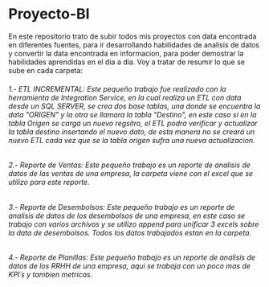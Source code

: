# Proyecto-BI
En este repositorio trato de subir todos mis proyectos con data encontrada en diferentes fuentes, para ir desarrollando habilidades de analisis de datos y convertir la data encontrada en informacion, para poder demostrar la habilidades aprendidas en el dia a día. Voy a tratar de resumir lo que se sube en cada carpeta:

###### 1.- ETL INCREMENTAL: Este pequeño trabajo fue realizado con la herramienta de Integration Service, en la cual realiza un ETL con data desde un SQL SERVER, se crea dos base tablas, una donde se encuentra la data "ORIGEN" y la otra se llamara la tabla "Destino", en este caso  si en la tabla Origen se carga un nuevo regsitro, el ETL podra verificar y actualizar la tabla destino insertando el nuevo dato, de esta manera no se creará un nuevo ETL cada vez que se la tabla origen sufra una nueva actualizacion.

###### 2.- Reporte de Ventas: Este pequeño trabajo es un reporte de analisis de datos de las ventas de una empresa, la carpeta viene con el excel que se utilizo para este reporte.


###### 3.- Reporte de Desembolsos: Este pequeño trabajo es un reporte de analisis de datos de los desembolsos de una empresa, en este caso se trabajo con varios archivos y se utilizo append para unificar 3 excels sobre la data de desembolsos. Todos los datos trabajados estan en la carpeta.

###### 4.- Reporte de Planillas: Este pequeño trabajo es un reporte de analisis de datos de los RRHH de una empresa, aqui se trabaja con un poco mas de KPI´s y tambien metricas.

